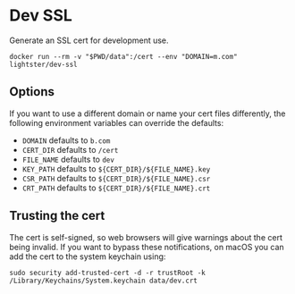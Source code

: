 # Dev SSL

Generate an SSL cert for development use.

```
docker run --rm -v "$PWD/data":/cert --env "DOMAIN=m.com" lightster/dev-ssl
```

## Options

If you want to use a different domain or name your cert files differently, the following environment variables can override the defaults:

 - `DOMAIN` defaults to `b.com`
 - `CERT_DIR` defaults to `/cert`
 - `FILE_NAME` defaults to `dev`
 - `KEY_PATH` defaults to `${CERT_DIR}/${FILE_NAME}.key`
 - `CSR_PATH` defaults to `${CERT_DIR}/${FILE_NAME}.csr`
 - `CRT_PATH` defaults to `${CERT_DIR}/${FILE_NAME}.crt`

## Trusting the cert

The cert is self-signed, so web browsers will give warnings about the cert being invalid.  If you want to bypass these notifications, on macOS you can add the cert to the system keychain using:

```
sudo security add-trusted-cert -d -r trustRoot -k /Library/Keychains/System.keychain data/dev.crt
```
